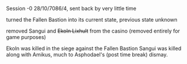 Session -0
28/10/7086/4, sent back by very little time

turned the Fallen Bastion into its current state, previous state unknown

removed Sangui and ~~Ekoln Lixhult~~ from the casino (removed entirely for game purposes)

Ekoln was killed in the siege against the Fallen Bastion
Sangui was killed along with Amikus, much to Asphodael's (post time break) dismay. 